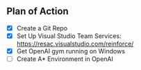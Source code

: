 Plan of Action
----------------------

- [x] Create a Git Repo
- [x] Set Up Visual Studio Team Services: https://resac.visualstudio.com/reinforce/
- [x] Get OpenAI gym running on Windows
- [ ] Create A* Environment in OpenAI 